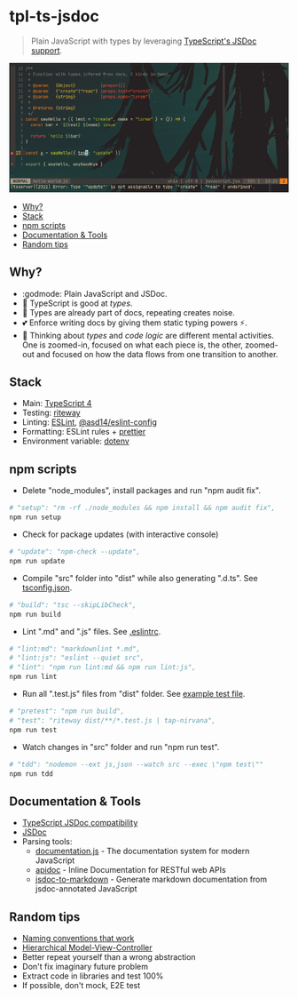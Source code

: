 <!-- markdownlint-disable line-length -->

# tpl-ts-jsdoc

> Plain JavaScript with types by leveraging [TypeScript's JSDoc support](https://www.typescriptlang.org/docs/handbook/jsdoc-supported-types.html).

![Vim with Typescript evaluating JavaScript code](docs/screenshot.png)

<!-- vim-markdown-toc GFM -->

* [Why?](#why)
* [Stack](#stack)
* [npm scripts](#npm-scripts)
* [Documentation & Tools](#documentation--tools)
* [Random tips](#random-tips)

<!-- vim-markdown-toc -->

## Why?

* :godmode: Plain JavaScript and JSDoc.
* :lipstick: TypeScript is good at _types_.
* :scroll: Types are already part of docs, repeating creates noise.
* :two_hearts: Enforce writing docs by giving them static typing powers :zap:.
* :brain: Thinking about _types_ and _code logic_ are different mental activities. One is zoomed-in, focused on what each piece is, the other, zoomed-out and focused on how the data flows from one transition to another.

## Stack

* Main: [TypeScript 4](https://github.com/microsoft/TypeScript)
* Testing: [riteway](https://github.com/ericelliott/riteway)
* Linting: [ESLint](https://github.com/eslint/eslint), [@asd14/eslint-config](https://github.com/asd-xiv/eslint-config)
* Formatting: ESLint rules + [prettier](https://github.com/prettier/prettier)
* Environment variable: [dotenv](https://github.com/motdotla/dotenv)

## npm scripts

* Delete "node_modules", install packages and run "npm audit fix".

```bash
# "setup": "rm -rf ./node_modules && npm install && npm audit fix",
npm run setup
```

* Check for package updates (with interactive console)

```bash
# "update": "npm-check --update",
npm run update
```

* Compile "src" folder into "dist" while also generating ".d.ts". See [tsconfig.json](tsconfig.json).

```bash
# "build": "tsc --skipLibCheck",
npm run build
```

* Lint ".md" and ".js" files. See [.eslintrc](.eslintrc).

```bash
# "lint:md": "markdownlint *.md",
# "lint:js": "eslint --quiet src",
# "lint": "npm run lint:md && npm run lint:js",
npm run lint
```

* Run all ".test.js" files from "dist" folder. See [example test file](src/hello-world.test.js).

```bash
# "pretest": "npm run build",
# "test": "riteway dist/**/*.test.js | tap-nirvana",
npm run test
```

* Watch changes in "src" folder and run "npm run test".

```bash
# "tdd": "nodemon --ext js,json --watch src --exec \"npm test\""
npm run tdd
```

## Documentation & Tools

* [TypeScript JSDoc compatibility](https://www.typescriptlang.org/docs/handbook/jsdoc-supported-types.html)
* [JSDoc](https://jsdoc.app/)
* Parsing tools:
  * [documentation.js](https://github.com/documentationjs/documentation) - The documentation system for modern JavaScript
  * [apidoc](https://apidocjs.com/) - Inline Documentation for RESTful web APIs
  * [jsdoc-to-markdown](https://github.com/jsdoc2md/jsdoc-to-markdown) - Generate markdown documentation from jsdoc-annotated JavaScript

## Random tips

* [Naming conventions that work](https://github.com/kettanaito/naming-cheatsheet)
* [Hierarchical Model-View-Controller](https://en.wikipedia.org/wiki/Hierarchical_model%E2%80%93view%E2%80%93controller)
* Better repeat yourself than a wrong abstraction
* Don't fix imaginary future problem
* Extract code in libraries and test 100%
* If possible, don't mock, E2E test
